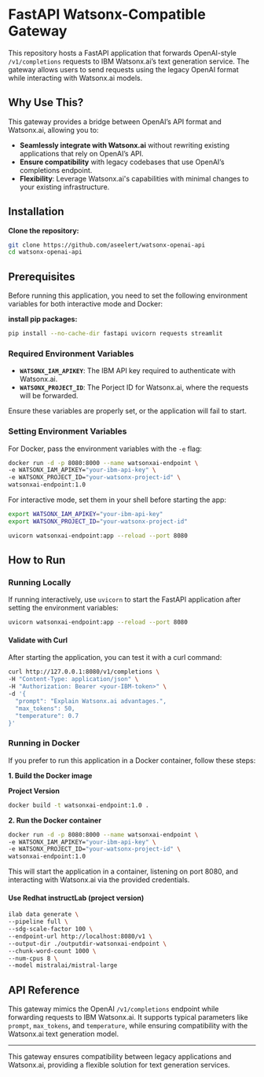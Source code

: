 # FastAPI Watsonx-Compatible Gateway

This repository hosts a FastAPI application that forwards OpenAI-style `/v1/completions` requests to IBM Watsonx.ai’s text generation service. The gateway allows users to send requests using the legacy OpenAI format while interacting with Watsonx.ai models.


## Why Use This?

This gateway provides a bridge between OpenAI’s API format and Watsonx.ai, allowing you to:
- **Seamlessly integrate with Watsonx.ai** without rewriting existing applications that rely on OpenAI’s API.
- **Ensure compatibility** with legacy codebases that use OpenAI’s completions endpoint.
- **Flexibility**: Leverage Watsonx.ai's capabilities with minimal changes to your existing infrastructure.

## Installation

**Clone the repository:**
```bash
git clone https://github.com/aseelert/watsonx-openai-api
cd watsonx-openai-api
```

## Prerequisites

Before running this application, you need to set the following environment variables for both interactive mode and Docker:

**install pip packages:**
```bash
pip install --no-cache-dir fastapi uvicorn requests streamlit
```

### Required Environment Variables

- **`WATSONX_IAM_APIKEY`**: The IBM API key required to authenticate with Watsonx.ai.
- **`WATSONX_PROJECT_ID`**: The Porject ID for Watsonx.ai, where the requests will be forwarded.


Ensure these variables are properly set, or the application will fail to start.

### Setting Environment Variables

For Docker, pass the environment variables with the `-e` flag:

```bash
docker run -d -p 8080:8000 --name watsonxai-endpoint \
-e WATSONX_IAM_APIKEY="your-ibm-api-key" \
-e WATSONX_PROJECT_ID="your-watsonx-project-id" \
watsonxai-endpoint:1.0
```

For interactive mode, set them in your shell before starting the app:

```bash
export WATSONX_IAM_APIKEY="your-ibm-api-key"
export WATSONX_PROJECT_ID="your-watsonx-project-id"

uvicorn watsonxai-endpoint:app --reload --port 8080
```

## How to Run

### Running Locally

If running interactively, use `uvicorn` to start the FastAPI application after setting the environment variables:

```bash
uvicorn watsonxai-endpoint:app --reload --port 8080
```

#### Validate with Curl

After starting the application, you can test it with a curl command:

```bash
curl http://127.0.0.1:8080/v1/completions \
-H "Content-Type: application/json" \
-H "Authorization: Bearer <your-IBM-token>" \
-d '{
  "prompt": "Explain Watsonx.ai advantages.",
  "max_tokens": 50,
  "temperature": 0.7
}'
```

### Running in Docker

If you prefer to run this application in a Docker container, follow these steps:

**1. Build the Docker image**

**Project Version**
```bash
docker build -t watsonxai-endpoint:1.0 .
```

**2. Run the Docker container**

```bash
docker run -d -p 8080:8000 --name watsonxai-endpoint \
-e WATSONX_IAM_APIKEY="your-ibm-api-key" \
-e WATSONX_PROJECT_ID="your-watsonx-project-id" \
watsonxai-endpoint:1.0
```

This will start the application in a container, listening on port 8080, and interacting with Watsonx.ai via the provided credentials.

#### Use Redhat instructLab (project version)
```bash
ilab data generate \
--pipeline full \
--sdg-scale-factor 100 \
--endpoint-url http://localhost:8080/v1 \
--output-dir ./outputdir-watsonxai-endpoint \
--chunk-word-count 1000 \
--num-cpus 8 \
--model mistralai/mistral-large
```

## API Reference

This gateway mimics the OpenAI `/v1/completions` endpoint while forwarding requests to IBM Watsonx.ai. It supports typical parameters like `prompt`, `max_tokens`, and `temperature`, while ensuring compatibility with the Watsonx.ai text generation model.

---

This gateway ensures compatibility between legacy applications and Watsonx.ai, providing a flexible solution for text generation services.
